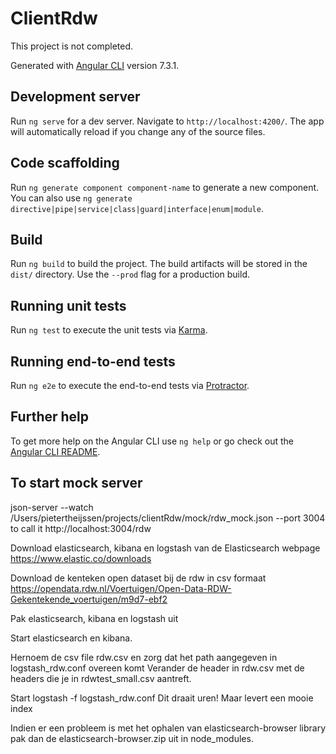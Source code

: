 # ClientRdw

This project is not completed.

Generated with [Angular CLI](https://github.com/angular/angular-cli) version 7.3.1.

## Development server

Run `ng serve` for a dev server. Navigate to `http://localhost:4200/`. The app will automatically reload if you change any of the source files.

## Code scaffolding

Run `ng generate component component-name` to generate a new component. You can also use `ng generate directive|pipe|service|class|guard|interface|enum|module`.

## Build

Run `ng build` to build the project. The build artifacts will be stored in the `dist/` directory. Use the `--prod` flag for a production build.

## Running unit tests

Run `ng test` to execute the unit tests via [Karma](https://karma-runner.github.io).

## Running end-to-end tests

Run `ng e2e` to execute the end-to-end tests via [Protractor](http://www.protractortest.org/).

## Further help

To get more help on the Angular CLI use `ng help` or go check out the [Angular CLI README](https://github.com/angular/angular-cli/blob/master/README.md).


## To start mock server
json-server --watch /Users/pietertheijssen/projects/clientRdw/mock/rdw_mock.json --port 3004
to call it http://localhost:3004/rdw



Download elasticsearch, kibana en logstash van de Elasticsearch webpage
https://www.elastic.co/downloads

Download de kenteken open dataset bij de rdw in csv formaat
https://opendata.rdw.nl/Voertuigen/Open-Data-RDW-Gekentekende_voertuigen/m9d7-ebf2

Pak elasticsearch, kibana en logstash uit


Start elasticsearch en kibana.

Hernoem de csv file rdw.csv en zorg dat het path aangegeven in logstash_rdw.conf overeen komt
Verander de header in rdw.csv met de headers die je in rdwtest_small.csv aantreft.

Start logstash -f logstash_rdw.conf
Dit draait uren! Maar levert een mooie index


Indien er een probleem is met het ophalen van elasticsearch-browser library pak dan de elasticsearch-browser.zip uit in node_modules.
